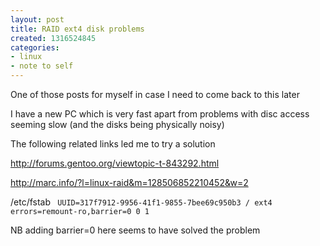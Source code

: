 ```yaml
---
layout: post
title: RAID ext4 disk problems
created: 1316524845
categories:
- linux
- note to self
---
```

One of those posts for myself in case I need to come back to this later

I have a new PC which is very fast apart from problems with disc access seeming slow (and the disks being physically noisy)

The following related links led me to try a solution

http://forums.gentoo.org/viewtopic-t-843292.html

http://marc.info/?l=linux-raid&m=128506852210452&w=2


/etc/fstab
<code>
UUID=317f7912-9956-41f1-9855-7bee69c950b3 /               ext4    errors=remount-ro,barrier=0 0       1
</code>

NB adding barrier=0 here seems to have solved the problem
